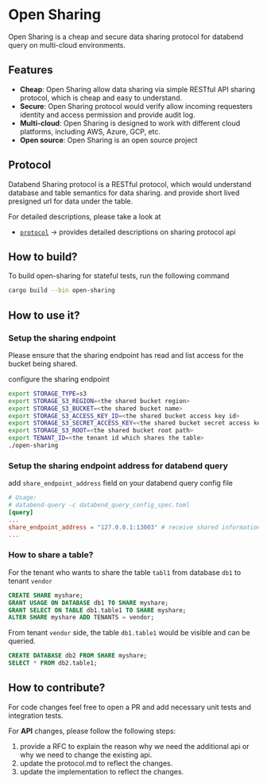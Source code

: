 # Open Sharing
Open Sharing is a cheap and secure data sharing protocol for databend query on multi-cloud environments.

## Features
* **Cheap**: Open Sharing allow data sharing via simple RESTful API sharing protocol, which is cheap and easy to understand.
* **Secure**: Open Sharing protocol would verify allow incoming requesters identity and access permission and provide audit log.
* **Multi-cloud**: Open Sharing is designed to work with different cloud platforms, including AWS, Azure, GCP, etc.
* **Open source**: Open Sharing is an open source project

## Protocol
Databend Sharing protocol is a RESTful protocol, which would understand database and table semantics for data sharing.
and provide short lived presigned url for data under the table.

For detailed descriptions, please take a look at
- [`protocol`](./protocol.md) -> provides detailed descriptions on sharing protocol api

## How to build?

To build open-sharing for stateful tests, run the following command
```bash
cargo build --bin open-sharing
```

## How to use it?

### Setup the sharing endpoint

Please ensure that the sharing endpoint has read and list access for the bucket being shared.

configure the sharing endpoint
```bash
export STORAGE_TYPE=s3
export STORAGE_S3_REGION=<the shared bucket region>
export STORAGE_S3_BUCKET=<the shared bucket name>
export STORAGE_S3_ACCESS_KEY_ID=<the shared bucket access key id>
export STORAGE_S3_SECRET_ACCESS_KEY=<the shared bucket secret access key>
export STORAGE_S3_ROOT=<the shared bucket root path>
export TENANT_ID=<the tenant id which shares the table>
./open-sharing
```

### Setup the sharing endpoint address for databend query

add `share_endpoint_address` field on your databend query config file

```toml
# Usage:
# databend-query -c databend_query_config_spec.toml
[query]
...
share_endpoint_address = "127.0.0.1:13003" # receive shared information from open sharing
...
```

### How to share a table?

For the tenant who wants to share the table `tabl1` from database `db1` to tenant `vendor`

```sql
CREATE SHARE myshare;
GRANT USAGE ON DATABASE db1 TO SHARE myshare;
GRANT SELECT ON TABLE db1.table1 TO SHARE myshare;
ALTER SHARE myshare ADD TENANTS = vendor;
```

From tenant `vendor` side, the table `db1.table1` would be visible and can be queried.

```sql
CREATE DATABASE db2 FROM SHARE myshare;
SELECT * FROM db2.table1;
```

## How to contribute?

For code changes feel free to open a PR and add necessary unit tests and integration tests.

For **API** changes, please follow the following steps:
1. provide a RFC to explain the reason why we need the additional api or why we need to change the existing api.
2. update the protocol.md to reflect the changes.
3. update the implementation to reflect the changes.
